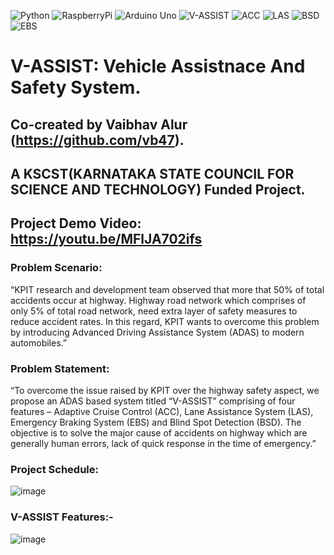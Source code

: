 ![Python](https://img.shields.io/badge/Python-3776AB.svg?style=for-the-badge&logo=Python&logoColor=white)
![RaspberryPi](https://img.shields.io/badge/Raspberry%20Pi-A22846.svg?style=for-the-badge&logo=Raspberry-Pi&logoColor=white)
![Arduino Uno](https://img.shields.io/badge/Arduino-00979D.svg?style=for-the-badge&logo=Arduino&logoColor=white)
![V-ASSIST](https://img.shields.io/badge/V--ASSIST-Vehicle%20Assistance%20and%20Safety%20System-success?style=for-the-badge&logo=Tesla&LogoColor=white)
![ACC](https://img.shields.io/badge/ACC-Adaptive%20Cruise%20Control-critical?style=for-the-badge&logo=Tesla&LogoColor=white)
![LAS](https://img.shields.io/badge/LAS-Lane%20Assistance%20System-critical?style=for-the-badge&logo=Tesla&LogoColor=white)
![BSD](https://img.shields.io/badge/BSD-Blind%20Spot%20Detection-critical?style=for-the-badge&logo=Tesla&LogoColor=white)
![EBS](https://img.shields.io/badge/EBS-Emergency%20Braking%20System-critical?style=for-the-badge&logo=Tesla&LogoColor=white)

# V-ASSIST: Vehicle Assistnace And Safety System.
## Co-created by Vaibhav Alur (https://github.com/vb47).
## A KSCST(KARNATAKA STATE COUNCIL FOR SCIENCE AND TECHNOLOGY) Funded Project.
## Project Demo Video: https://youtu.be/MFlJA702ifs

### Problem Scenario: 
“KPIT research and development team observed that more that 50% of total 
accidents occur at highway. Highway road network which comprises of only 5% of total road 
network, need extra layer of safety measures to reduce accident rates. In this regard, KPIT wants to 
overcome this problem by introducing Advanced Driving Assistance System (ADAS) to modern 
automobiles.”

### Problem Statement: 
“To overcome the issue raised by KPIT over the highway safety aspect, we 
propose an ADAS based system titled “V-ASSIST” comprising of four features – Adaptive Cruise 
Control (ACC), Lane Assistance System (LAS), Emergency Braking System (EBS) and Blind Spot 
Detection (BSD). The objective is to solve the major cause of accidents on highway which are 
generally human errors, lack of quick response in the time of emergency.”

### Project Schedule:
![image](https://github.com/YJ-928/Bachelors_V-ASSIST_Vehicle-Assistance-And-Safety-System/assets/68319416/08e92ee3-87a6-4452-a313-996712414a00)

### V-ASSIST Features:-
![image](https://github.com/YJ-928/Bachelors_V-ASSIST_Vehicle-Assistance-And-Safety-System/assets/68319416/0b157cba-675a-438f-b304-11ac8b4d4c9f)


